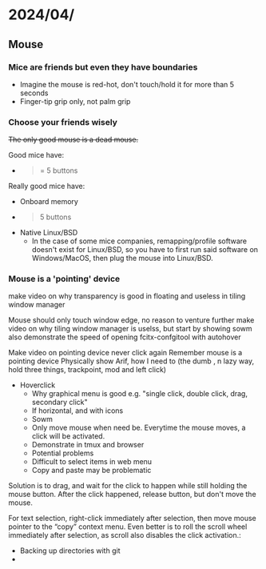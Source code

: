 # 2024/04/

## Mouse

### Mice are friends but even they have boundaries

- Imagine the mouse is red-hot, don't touch/hold it for more than 5 seconds
- Finger-tip grip only, not palm grip

### Choose your friends wisely

<s>The only good mouse is a dead mouse.</s> 

Good mice have:

- >= 5 buttons

Really good mice have:

- Onboard memory
- > 5 buttons
- Native Linux/BSD
    - In the case of some mice companies, remapping/profile software doesn't exist for Linux/BSD, so you have to first run said software on Windows/MacOS, then plug the mouse into Linux/BSD.


### Mouse is a &apos;pointing&apos; device

make video on why transparency is good in floating and useless in tiling window manager


Mouse should only touch window edge, no reason to venture further
make video on why tiling window manager is uselss, but start by showing sowm
also demonstrate the speed of opening fcitx-confgitool with autohover

Make video on pointing device never click again
Remember mouse is a pointing device
Physically show Arif, how I need to (the dumb , n lazy way, hold three things, trackpoint, mod and left click)

- Hoverclick
    - Why graphical menu is good e.g. "single click, double click, drag, secondary click"
    - If horizontal, and with icons
    - Sowm
    - Only move mouse when need be. Everytime the mouse moves, a click will be activated. 
    - Demonstrate in tmux and browser
    - Potential problems
    - Difficult to select items in web menu
    - Copy and paste may be problematic

Solution is to drag, and wait for the click to happen while still holding the mouse button. After the click happened, release button, but don't move the mouse.

For text selection, right-click immediately after selection, then move mouse pointer to the “copy” context menu. Even better is to roll the scroll wheel immediately after selection, as scroll also disables the click activation.:
- Backing up directories with git
- 

